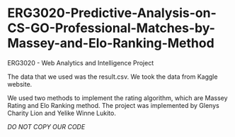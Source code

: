 # ERG3020-Predictive-Analysis-on-CS-GO-Professional-Matches-by-Massey-and-Elo-Ranking-Method
ERG3020 - Web Analytics and Intelligence Project

The data that we used was the result.csv. We took the data from Kaggle website.

We used two methods to implement the rating algorithm, which are Massey Rating and Elo Ranking method. The project was implemented by Glenys Charity Lion and Yelike Winne Lukito.

*DO NOT COPY OUR CODE*
